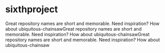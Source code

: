 # sixthproject
Great repository names are short and memorable. Need inspiration? How about ubiquitous-chainsawGreat repository names are short and memorable. Need inspiration? How about ubiquitous-chainsawGreat repository names are short and memorable. Need inspiration? How about ubiquitous-chainsaw
